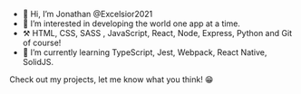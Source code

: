 - 👋 Hi, I’m Jonathan @Excelsior2021
- 👀 I’m interested in developing the world one app at a time.
- ⚒️ HTML, CSS, SASS , JavaScript, React, Node, Express, Python and Git of course!
- 🌱 I’m currently learning TypeScript, Jest, Webpack, React Native, SolidJS.


Check out my projects, let me know what you think! 😁

<!---
Excelsior2021/Excelsior2021 is a ✨ special ✨ repository because its `README.md` (this file) appears on your GitHub profile.
You can click the Preview link to take a look at your changes.
--->
